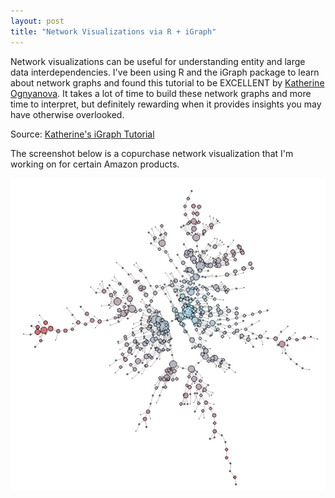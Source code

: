 ```yaml
---
layout: post
title: "Network Visualizations via R + iGraph"
---
```


Network visualizations can be useful for understanding entity and large data interdependencies. I've been using R and the iGraph package to learn about network graphs and found this tutorial to be EXCELLENT by [Katherine Ognyanova](https://www.linkedin.com/in/kateno/). It takes a lot of time to build these network graphs and more time to interpret, but definitely rewarding when it provides insights you may have otherwise overlooked.

Source: [Katherine's iGraph Tutorial](http://kateto.net/networks-r-igraph)

The screenshot below is a copurchase network visualization that I'm working on for certain Amazon products.

![](https://raw.githubusercontent.com/JavOrraca/Home/gh-pages/assets/img/Capture.JPG)
